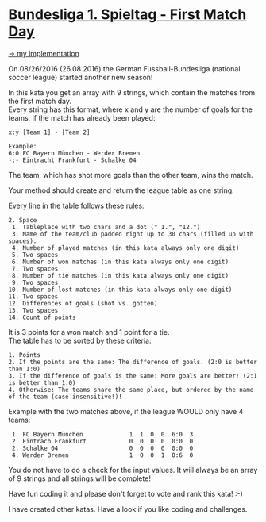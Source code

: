 # [Bundesliga 1. Spieltag - First Match Day](https://www.codewars.com/kata/57c178e16662d0d932000120)
[-> my implementation](Bundesliga.java)

On 08/26/2016 (26.08.2016) the German Fussball-Bundesliga (national soccer league) started another new season!

In this kata you get an array with 9 strings, which contain the matches from the first match day.<br>
Every string has this format, where x and y are the number of goals for the teams, if the match has already been played:
```
x:y [Team 1] - [Team 2]

Example:
6:0 FC Bayern München - Werder Bremen
-:- Eintracht Frankfurt - Schalke 04
```

The team, which has shot more goals than the other team, wins the match.

Your method should create and return the league table as one string.<br>

Every line in the table follows these rules:
```
2. Space
 1. Tableplace with two chars and a dot (" 1.", "12.")
 3. Name of the team/club padded right up to 30 chars (filled up with spaces).
 4. Number of played matches (in this kata always only one digit)
 5. Two spaces
 6. Number of won matches (in this kata always only one digit)
 7. Two spaces
 8. Number of tie matches (in this kata always only one digit)
 9. Two spaces
10. Number of lost matches (in this kata always only one digit)
11. Two spaces
12. Differences of goals (shot vs. gotten)
13. Two spaces
14. Count of points
```
It is 3 points for a won match and 1 point for a tie.<br>
The table has to be sorted by these criteria:
```
1. Points
2. If the points are the same: The difference of goals. (2:0 is better than 1:0)
3. If the difference of goals is the same: More goals are better! (2:1 is better than 1:0)
4. Otherwise: The teams share the same place, but ordered by the name of the team (case-insensitive!)!
```
Example with the two matches above, if the league WOULD only have 4 teams:
```
 1. FC Bayern München             1  1  0  0  6:0  3
 2. Eintrach Frankfurt            0  0  0  0  0:0  0
 2. Schalke 04                    0  0  0  0  0:0  0
 4. Werder Bremen                 1  0  0  1  0:6  0
```
You do not have to do a check for the input values. It will always be an array of 9 strings and all strings will be complete!

Have fun coding it and please don't forget to vote and rank this kata! :-)

I have created other katas. Have a look if you like coding and challenges.
